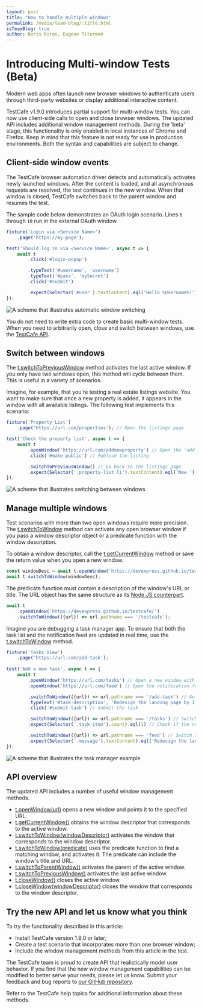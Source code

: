 ```yaml
---
layout: post
title: "How to handle multiple windows"
permalink: /media/team-blog/:title.html
isTeamBlog: true
author: Boris Kirov, Eugene Titerman
---
```

# Introducing Multi-window Tests (Beta)

Modern web apps often launch new browser windows to authenticate users through third-party websites or display additional interactive content.

TestCafe v1.9.0 introduces partial support for multi-window tests. You can now use client-side calls to open and close browser windows. The updated API includes additional window management methods. During the 'beta' stage, this functionality is only enabled in local instances of Chrome and Firefox. Keep in mind that this feature is not ready for use in production environments. Both the syntax and capabilities are subject to change.

<!--more-->

## Client-side window events

The TestCafe browser automation driver detects and automatically activates newly launched windows. After the content is loaded, and all asynchronous requests are resolved, the test continues in the new window. When that window is closed, TestCafe switches back to the parent window and resumes the test.

The sample code below demonstrates an OAuth login scenario. Lines `8` through `10` run in the external OAuth window.

```js
fixture('Login via <Service Name>')
    .page('https://my-page');

test('Should log in via <Service Name>', async t => {
    await t
        .click('#login-popup')

        .typeText('#username', 'username')
        .typeText('#pass', 'mySecret')
        .click('#submit')

        .expect(Selector('#user').textContent).eql('Hello %Username%!'); //Make sure we are logged in
});
```

![A scheme that illustrates automatic window switching](/testcafe/images/blog/2020-8-26-multi-window-scheme-auto-switching.svg)

You do not need to write extra code to create basic multi-window tests. When you need to arbitrarily open, close and switch between windows, use the [TestCafe API](https://devexpress.github.io/testcafe/documentation/guides/advanced-guides/multiple-browser-windows.html).

## Switch between windows

The [t.switchToPreviousWindow](https://devexpress.github.io/testcafe/documentation/reference/test-api/testcontroller/switchtopreviouswindow.html) method activates the last active window. If you only have two windows open, this method will cycle between them. This is useful in a variety of scenarios.

Imagine, for example, that you're testing a real estate listings website. You want to make sure that once a new property is added, it appears in the window with all available listings. The following test implements this scenario:

```js
fixture('Property List')
    .page('https://url.com/properties'); // Open the listings page

test('Check the property list', async t => {
    await t
        .openWindow('https://url.com/addnewproperty') // Open the 'add new property' page in a new window
        .click('#make-public') // Publish the listing

        .switchToPreviousWindow() // Go back to the listings page
        .expect(Selector('.property-list li').textContent).eql('New '); // Check if the new listing is displayed
});  
```

![A scheme that illustrates switching between windows](/testcafe/images/blog/2020-8-26-multi-window-scheme-switchtowindow-scenario.svg)

## Manage multiple windows

Test scenarios with more than two open windows require more precision. The [t.switchToWindow](https://devexpress.github.io/testcafe/documentation/reference/test-api/testcontroller/switchtowindow.html) method can activate any open browser window if you pass a window descriptor object or a predicate function with the window description.

To obtain a window descriptor, call the [t.getCurrentWindow](https://devexpress.github.io/testcafe/documentation/reference/test-api/testcontroller/getcurrentwindow.html) method or save the return value when you open a new window.

```js
const windowDesc = await t.openWindow('https://devexpress.github.io/testcafe/');
await t.switchToWindow(windowDesc);
```

The predicate function must contain a description of the window's URL or title. The URL object has the same structure as its [Node.JS counterpart](https://nodejs.org/api/url.html).

```js
await t
    .openWindow('https://devexpress.github.io/testcafe/')
    .switchToWindow(({url}) => url.pathname === '/testcafe');
```

Imagine you are debugging a task manager app. To ensure that both the task list and the notification feed are updated in real time, use the [t.switchToWindow](https://devexpress.github.io/testcafe/documentation/reference/test-api/testcontroller/switchtowindow.html) method.

```js
fixture('Tasks View')
    .page('https://url.com/add-task');  
  
test('Add a new task', async t => {  
    await t
        .openWindow('https://url.com/tasks') // Open a new window with the task list
        .openWindow('https://url.com/feed') // Open the notification feed

        .switchToWindow(({url}) => url.pathname === '/add-task') // Go back to the new task form
        .typeText('#task-description', 'Redesign the landing page by 1 Feb') // Fill in the new task form
        .click('#submit-task') // Submit the task

        .switchToWindow(({url}) => url.pathname === '/tasks') // Switch back to the task list
        .expect(Selector('.task-item').count).eql(1) // Check if the new task is displayed

        .switchToWindow(({url}) => url.pathname === 'feed') // Switch to the notification feed
        .expect(Selector('.message').textContent).eql('Redesign the landing page by 1 Feb'); // Check for the corresponding notification
});  
```

![A scheme that illustrates the task manager example](/testcafe/images/blog/2020-8-26-multi-window-scheme-task-manager.svg)

## API overview

The updated API includes a number of useful window management methods.

* [t.openWindow(url)](https://devexpress.github.io/testcafe/documentation/reference/test-api/testcontroller/openwindow.html) opens a new window and points it to the specified URL.  
* [t.getCurrentWindow()](https://devexpress.github.io/testcafe/documentation/reference/test-api/testcontroller/getcurrentwindow.html) obtains the window descriptor that corresponds to the active window.
* [t.switchToWindow(windowDescriptor)](https://devexpress.github.io/testcafe/documentation/reference/test-api/testcontroller/switchtowindow.html#tswitchtowindowwindow) activates the window that corresponds to the window descriptor.
* [t.switchToWindow(predicate)](https://devexpress.github.io/testcafe/documentation/reference/test-api/testcontroller/switchtowindow.html#tswitchtowindowpredicate) uses the predicate function to find a matching window, and activates it. The predicate can include the window's title and URL.
* [t.switchToParentWindow()](https://devexpress.github.io/testcafe/documentation/reference/test-api/testcontroller/switchtoparentwindow.html) activates the parent of the active window.
* [t.switchToPreviousWindow()](https://devexpress.github.io/testcafe/documentation/reference/test-api/testcontroller/switchtopreviouswindow.html) activates the last active window.
* [t.closeWindow()](https://devexpress.github.io/testcafe/documentation/reference/test-api/testcontroller/closewindow.html) closes the active window.
* [t.closeWindow(windowDescriptor)](https://devexpress.github.io/testcafe/documentation/reference/test-api/testcontroller/closewindow.html) closes the window that corresponds to the window descriptor.

## Try the new API and let us know what you think

To try the functionality described in this article:

* Install TestCafe version 1.9.0 or later;
* Create a test scenario that incorporates more than one browser window;
* Include the window management methods from this article in the test.

The TestCafe team is proud to create API that realistically model user behavior. If you find that the new window management capabilities can be modified to better serve your needs, please let us know. Submit your feedback and bug reports to [our GitHub repository](https://github.com/DevExpress/testcafe/issues/new/choose).

Refer to the TestCafe help topics for additional information about these methods.
